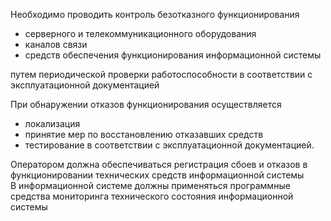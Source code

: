 Необходимо проводить контроль безотказного функционирования
- серверного и телекоммуникационного оборудования
- каналов связи
- средств обеспечения функционирования информационной системы

путем периодической проверки работоспособности в соответствии с эксплуатационной документацией

При обнаружении отказов функционирования осуществляется 
- локализация
- принятие мер по восстановлению отказавших средств
- тестирование в соответствии с эксплуатационной документацией.

Оператором должна обеспечиваться регистрация сбоев и отказов в функционировании технических средств информационной системы<br>
В информационной системе должны применяться программные средства мониторинга технического состояния информационной системы